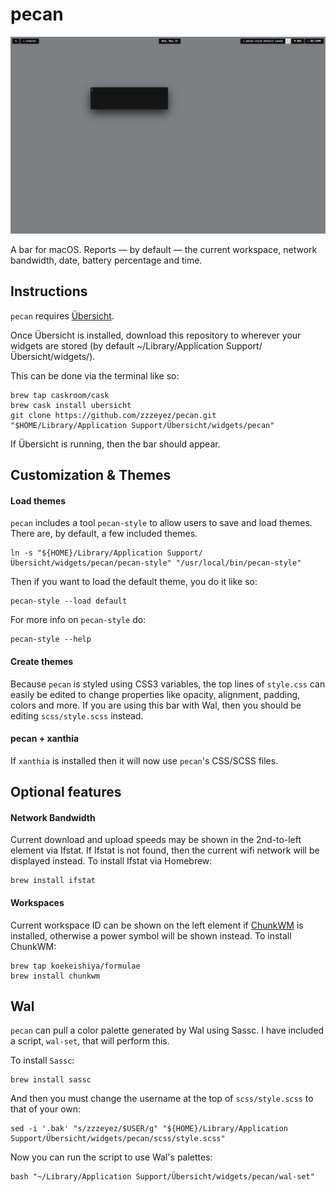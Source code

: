 # pecan
![Screenshot 3](/screenshots/1.jpg)

A bar for macOS.  Reports — by default — the current workspace, network bandwidth, date, battery percentage and time.

## Instructions
`pecan` requires [Übersicht](http://tracesof.net/uebersicht/).  

Once Übersicht is installed, download this repository to wherever your widgets are stored (by default ~/Library/Application Support/Übersicht/widgets/).

This can be done via the terminal like so:
```
brew tap caskroom/cask
brew cask install ubersicht
git clone https://github.com/zzzeyez/pecan.git "$HOME/Library/Application Support/Übersicht/widgets/pecan"
```

If Übersicht is running, then the bar should appear.

## Customization & Themes

#### Load themes

`pecan` includes a tool `pecan-style` to allow users to save and load themes.  There are, by default, a few included themes.

```
ln -s "${HOME}/Library/Application Support/Übersicht/widgets/pecan/pecan-style" "/usr/local/bin/pecan-style"
```

Then if you want to load the default theme,  you do it like so:

```
pecan-style --load default
```

For more info on `pecan-style` do:
```
pecan-style --help
```

#### Create themes

Because `pecan` is styled using CSS3 variables, the top lines of `style.css` can easily be edited to change properties like opacity, alignment, padding, colors and more.  If you are using this bar with Wal, then you should be editing `scss/style.scss` instead.

#### pecan + xanthia

If `xanthia` is installed then it will now use `pecan`'s CSS/SCSS files.

## Optional features
  
#### Network Bandwidth

Current download and upload speeds may be shown in the 2nd-to-left element via Ifstat.  If Ifstat is not found, then the current wifi network will be displayed instead.  To install Ifstat via Homebrew:

```
brew install ifstat
```
  
#### Workspaces

Current workspace ID can be shown on the left element if [ChunkWM](https://github.com/koekeishiya/chunkwm) is installed, otherwise a power symbol will be shown instead.  To install ChunkWM:
  
```
brew tap koekeishiya/formulae
brew install chunkwm
````

## Wal

`pecan` can pull a color palette generated by Wal using Sassc.  I have included a script, `wal-set`, that will perform this.
 
To install `Sassc`:

```
brew install sassc
```
  
And then you must change the username at the top of `scss/style.scss` to that of your own:

```
sed -i '.bak' "s/zzzeyez/$USER/g" "${HOME}/Library/Application Support/Übersicht/widgets/pecan/scss/style.scss"
```
  
Now you can run the script to use Wal's palettes:

```
bash "~/Library/Application Support/Übersicht/widgets/pecan/wal-set"
```
